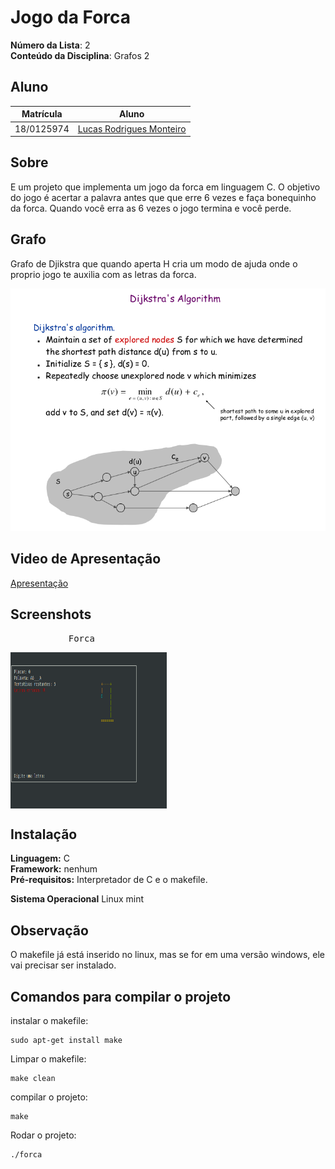 # Jogo da Forca

**Número da Lista**: 2<br>
**Conteúdo da Disciplina**: Grafos 2

## Aluno

| Matrícula | Aluno |
| -- | -- |
| 18/0125974 | [Lucas Rodrigues Monteiro](https://github.com/nickby2) |

## Sobre

E um projeto que implementa um jogo da forca em linguagem C. O objetivo do jogo é acertar a palavra antes que que erre 6 vezes e faça bonequinho da forca. Quando você erra as 6 vezes o jogo termina e você perde. 

## Grafo

Grafo de Djikstra que quando aperta H cria um modo de ajuda onde o proprio jogo te auxilia com as letras da forca.

![logo](assets/grafo.png)



## Video de Apresentação

[Apresentação]()


## Screenshots
<div class="ling" style="display: inline_block">
  <pre>           Forca              </pre>
    <img align="center" alt="Vazio" height="250" width="250" src="assets/forca.png">
</div>

## Instalação

**Linguagem:** C<br>
**Framework:** nenhum<br>
**Pré-requisitos:** Interpretador de C e o makefile. <br>

**Sistema Operacional** Linux mint<br>

## Observação

O makefile já está inserido no linux, mas se for em uma versão windows, ele vai precisar ser instalado. 

## Comandos para compilar o projeto

instalar o makefile:

```shell
sudo apt-get install make
``` 

Limpar o makefile:

```shell
make clean
``` 

compilar o projeto: 

```shell
make
``` 

Rodar o projeto: 

```shell
./forca
``` 